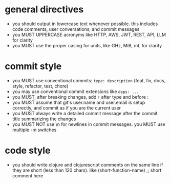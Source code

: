 # general directives
- you should output in lowercase text whenever possible. this includes code comments, user conversations, and commit messages
- you MUST UPPERCASE acronyms like HTTP, AWS, JWT, REST, API, LLM for clarity
- you MUST use the proper casing for units, like GHz, MiB, mL for clarity

# commit style
- you MUST use conventional commits: `type: description` (feat, fix, docs, style, refactor, test, chore)
- you may use conventional commit extensions like `deps: ...`
- you MUST, after breaking changes, add `!` after type and before :
- you MUST assume that git's user.name and user.email is setup correctly, and commit as if you are the current user
- you MUST always write a detailed commit message after the commit title summarizing the changes
- you MUST NOT use \n for newlines in commit messages. you MUST use multiple -m switches

# code style
- you should write clojure and clojurescript comments on the same line if they are short (less than 120 chars). like (short-function-name) ;; short comment here
